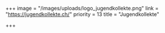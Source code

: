 +++
image = "/images/uploads/logo_jugendkollekte.png"
link = "https://jugendkollekte.ch/"
priority = 13
title = "Jugendkollekte"

+++
